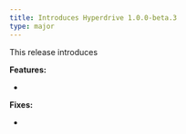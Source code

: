 ```yaml
---
title: Introduces Hyperdrive 1.0.0-beta.3
type: major
---
```


This release introduces

**Features:**

*

**Fixes:**

*
